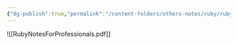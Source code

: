 ```yaml
---
{"dg-publish":true,"permalink":"/content-folders/others-notes/ruby/ruby-notes-for-professionals/","title":"RubyNotesForProfessionals.pdf"}
---
```



![[RubyNotesForProfessionals.pdf]]
